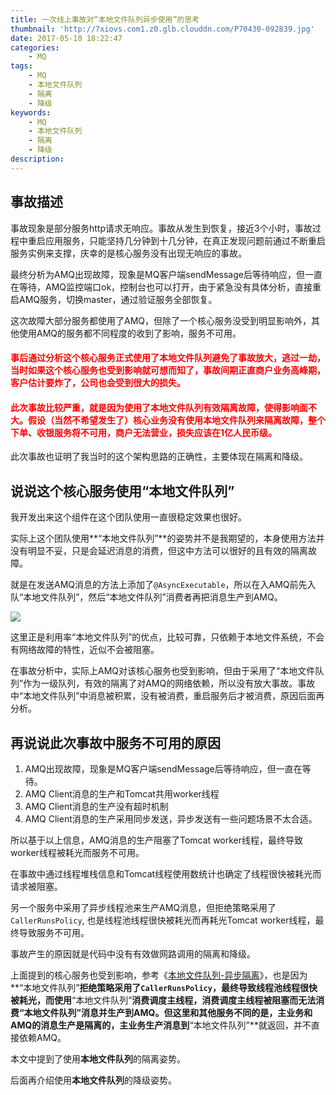 ```yaml
---
title: 一次线上事故对“本地文件队列异步使用”的思考
thumbnail: 'http://7xiovs.com1.z0.glb.clouddn.com/P70430-092839.jpg'
date: 2017-05-10 18:22:47
categories:
	- MQ
tags:
	- MQ
	- 本地文件队列
	- 隔离
	- 降级
keywords:
	- MQ
	- 本地文件队列
	- 隔离
	- 降级
description:
---
```



## 事故描述

事故现象是部分服务http请求无响应。事故从发生到恢复，接近3个小时，事故过程中重启应用服务，只能坚持几分钟到十几分钟，在真正发现问题前通过不断重启服务实例来支撑，庆幸的是核心服务没有出现无响应的事故。

最终分析为AMQ出现故障，现象是MQ客户端sendMessage后等待响应，但一直在等待，AMQ监控端口ok，控制台也可以打开，由于紧急没有具体分析，直接重启AMQ服务，切换master，通过验证服务全部恢复。

这次故障大部分服务都使用了AMQ，但除了一个核心服务没受到明显影响外，其他使用AMQ的服务都不同程度的收到了影响，服务不可用。
<font color="red">
#### 事后通过分析这个核心服务正式使用了**本地文件队列**避免了事故放大，逃过一劫，当时如果这个核心服务也受到影响就可想而知了，事故间期正直商户业务高峰期，客户估计要炸了，公司也会受到很大的损失。

#### 此次事故比较严重，就是因为使用了**本地文件队列**有效隔离故障，使得影响面不大。假设（当然不希望发生了）核心业务没有使用**本地文件队列**来隔离故障，整个下单、收银服务将不可用，商户无法营业，损失应该在1亿人民币级。
</font>
此次事故也证明了我当时的这个架构思路的正确性，主要体现在隔离和降级。

## 说说这个核心服务使用“本地文件队列”

我开发出来这个组件在这个团队使用一直很稳定效果也很好。

实际上这个团队使用**“本地文件队列”**的姿势并不是我期望的，本身使用方法并没有明显不妥，只是会延迟消息的消费，但这中方法可以很好的且有效的隔离故障。

就是在发送AMQ消息的方法上添加了`@AsyncExecutable`，所以在入AMQ前先入队“本地文件队列”，然后“本地文件队列”消费者再把消息生产到AMQ。

![](<http://7xiovs.com1.z0.glb.clouddn.com/async.png>)

这里正是利用率“本地文件队列”的优点，比较可靠，只依赖于本地文件系统，不会有网络故障的特性，近似不会被阻塞。

在事故分析中，实际上AMQ对该核心服务也受到影响，但由于采用了“本地文件队列”作为一级队列，有效的隔离了对AMQ的网络依赖，所以没有放大事故。事故中“本地文件队列”中消息被积累，没有被消费，重启服务后才被消费，原因后面再分析。


## 再说说此次事故中服务不可用的原因

1. AMQ出现故障，现象是MQ客户端sendMessage后等待响应，但一直在等待。
2. AMQ Client消息的生产和Tomcat共用worker线程
3. AMQ Client消息的生产没有超时机制
4. AMQ Client消息的生产采用同步发送，异步发送有一些问题场景不太合适。


所以基于以上信息，AMQ消息的生产阻塞了Tomcat worker线程，最终导致worker线程被耗光而服务不可用。

在事故中通过线程堆栈信息和Tomcat线程使用数统计也确定了线程很快被耗光而请求被阻塞。

另一个服务中采用了异步线程池来生产AMQ消息，但拒绝策略采用了`CallerRunsPolicy`, 也是线程池线程很快被耗光而再耗光Tomcat worker线程，最终导致服务不可用。

事故产生的原因就是代码中没有有效做网路调用的隔离和降级。


上面提到的核心服务也受到影响，参考《[本地文件队列-异步隔离](<本地文件队列-异步隔离.md>)》，也是因为**“本地文件队列”**拒绝策略采用了`CallerRunsPolicy`，最终导致线程池线程很快被耗光，而使用**“本地文件队列”**消费调度主线程，消费调度主线程被阻塞而无法消费“本地文件队列”消息并生产到AMQ。但这里和其他服务不同的是，主业务和AMQ的消息生产是隔离的，主业务生产消息到**“本地文件队列”**就返回，并不直接依赖AMQ。


本文中提到了使用**本地文件队列**的隔离姿势。

后面再介绍使用**本地文件队列**的降级姿势。
